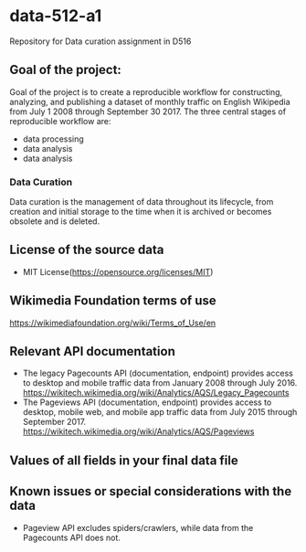 # data-512-a1
Repository for Data curation assignment in D516
## Goal of the project:
Goal of the project is to create a reproducible workflow for constructing, analyzing, and publishing a dataset of monthly traffic on English Wikipedia from July 1 2008 through September 30 2017. The three central stages of reproducible workflow are: 
* data processing
* data analysis
* data analysis
### Data Curation
Data curation is the management of data throughout its lifecycle, from creation and initial storage to the time when it is archived or becomes obsolete and is deleted. 
## License of the source data
* MIT License(https://opensource.org/licenses/MIT)
## Wikimedia Foundation terms of use
https://wikimediafoundation.org/wiki/Terms_of_Use/en
## Relevant API documentation
* The legacy Pagecounts API (documentation, endpoint) provides access to desktop and mobile traffic data from January 2008 through July 2016. https://wikitech.wikimedia.org/wiki/Analytics/AQS/Legacy_Pagecounts
* The Pageviews API (documentation, endpoint) provides access to desktop, mobile web, and mobile app traffic data from July 2015 through September 2017. https://wikitech.wikimedia.org/wiki/Analytics/AQS/Pageviews
## Values of all fields in your final data file
## Known issues or special considerations with the data 
* Pageview API excludes spiders/crawlers, while data from the Pagecounts API does not.

